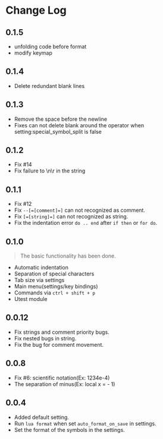 # Change Log


## 0.1.5
- unfolding code before format
- modify keymap


## 0.1.4
- Delete redundant blank lines


## 0.1.3
- Remove the space before the newline
- Fixes can not delete blank around the operator when setting:special_symbol_split is false


## 0.1.2
- Fix #14
- Fix failure to \n\r in the string 


## 0.1.1
- Fix #12
- Fix `--[=[comment]=]` can not recognized as comment.
- Fix `[=[string]=]` can not recognized as string.
- Fix the indentation error `do .. end` after `if then` or `for do`.


## 0.1.0
> The basic functionality has been done.
- Automatic indentation
- Separation of special characters
- Tab size via settings
- Main menu(settings/key bindings)
- Commands via `ctrl + shift + p`
- Utest module


## 0.0.12
- Fix strings and comment priority bugs.
- Fix nested bugs in string.
- Fix the bug for comment movement.


## 0.0.8
- Fix #6: scientific notation(Ex: 1234e-4)
- The separation of minus(Ex: local x = - 1)


## 0.0.4
- Added default setting.
- Run `lua format` when set `auto_format_on_save` in settings.
- Set the format of the symbols in the settings.
